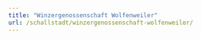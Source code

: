 ```yaml
---
title: "Winzergenossenschaft Wolfenweiler"
url: /schallstadt/winzergenossenschaft-wolfenweiler/
---
```

